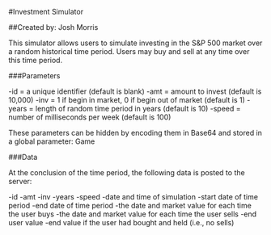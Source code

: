 #Investment Simulator

##Created by: Josh Morris

This simulator allows users to simulate investing in the S&P 500 market over a random historical time period. Users may buy and sell at any time over this time period.

###Parameters

-id = a unique identifier (default is blank)
-amt = amount to invest (default is 10,000)
-inv = 1 if begin in market, 0 if begin out of market (default is 1)
-years = length of random time period in years (default is 10)
-speed = number of milliseconds per week (default is 100)

These parameters can be hidden by encoding them in Base64 and stored in a global parameter: Game

###Data

At the conclusion of the time period, the following data is posted to the server:

-id
-amt
-inv
-years
-speed
-date and time of simulation
-start date of time period
-end date of time period
-the date and market value for each time the user buys
-the date and market value for each time the user sells
-end user value
-end value if the user had bought and held (i.e., no sells)


